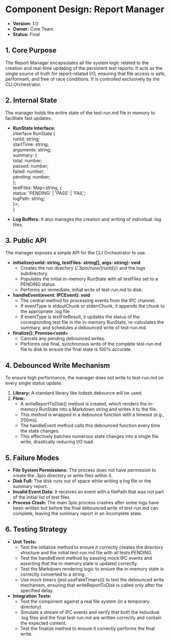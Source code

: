# **Component Design: Report Manager**

* **Version:** 1.0  
* **Owner:** Core Team  
* **Status:** Final

## **1\. Core Purpose**

The Report Manager encapsulates all file system logic related to the creation and real-time updating of the persistent test reports. It acts as the single source of truth for report-related I/O, ensuring that file access is safe, performant, and free of race conditions. It is controlled exclusively by the CLI Orchestrator.

## **2\. Internal State**

The manager holds the entire state of the test-run.md file in memory to facilitate fast updates.

* **RunState Interface:**  
  interface RunState {  
    runId: string;  
    startTime: string;  
    arguments: string;  
    summary: {  
      total: number;  
      passed: number;  
      failed: number;  
      pending: number;  
    };  
    testFiles: Map\<string, {  
      status: 'PENDING' | 'PASS' | 'FAIL';  
      logPath: string;  
    }\>;  
  }

* **Log Buffers:** It also manages the creation and writing of individual .log files.

## **3\. Public API**

The manager exposes a simple API for the CLI Orchestrator to use.

* **initialize(runId: string, testFiles: string\[\], args: string): void**  
  * Creates the run directory (/.3pio/runs/\[runId\]/) and the logs subdirectory.  
  * Populates the initial in-memory RunState with all testFiles set to a PENDING status.  
  * Performs an immediate, initial write of test-run.md to disk.  
* **handleEvent(event: IPCEvent): void**  
  * The central method for processing events from the IPC channel.  
  * If eventType is stdoutChunk or stderrChunk, it appends the chunk to the appropriate .log file.  
  * If eventType is testFileResult, it updates the status of the corresponding test file in the in-memory RunState, re-calculates the summary, and schedules a debounced write of test-run.md.  
* **finalize(): Promise\<void\>**  
  * Cancels any pending debounced writes.  
  * Performs one final, synchronous write of the complete test-run.md file to disk to ensure the final state is 100% accurate.

## **4\. Debounced Write Mechanism**

To ensure high performance, the manager does not write to test-run.md on every single status update.

1. **Library:** A standard library like lodash.debounce will be used.  
2. **Flow:**  
   * A writeReportToDisk() method is created, which renders the in-memory RunState into a Markdown string and writes it to the file.  
   * This method is wrapped in a debounce function with a timeout (e.g., 250ms).  
   * The handleEvent method calls this debounced function every time the state changes.  
   * This effectively batches numerous state changes into a single file write, drastically reducing I/O load.

## **5\. Failure Modes**

* **File System Permissions:** The process does not have permission to create the .3pio directory or write files within it.  
* **Disk Full:** The disk runs out of space while writing a log file or the summary report.  
* **Invalid Event Data:** It receives an event with a filePath that was not part of the initial list of test files.  
* **Process Crash:** The main 3pio process crashes after some logs have been written but before the final debounced write of test-run.md can complete, leaving the summary report in an incomplete state.

## **6\. Testing Strategy**

* **Unit Tests:**  
  * Test the initialize method to ensure it correctly creates the directory structure and the initial test-run.md file with all tests PENDING.  
  * Test the handleEvent method by passing mock IPC events and asserting that the in-memory state is updated correctly.  
  * Test the Markdown rendering logic to ensure the in-memory state is correctly converted to a string.  
  * Use mock timers (jest.useFakeTimers()) to test the debounced write mechanism, ensuring that writeReportToDisk is called only after the specified delay.  
* **Integration Tests:**  
  * Test the component against a real file system (in a temporary directory).  
  * Simulate a stream of IPC events and verify that both the individual .log files and the final test-run.md are written correctly and contain the expected content.  
  * Test the finalize method to ensure it correctly performs the final write.